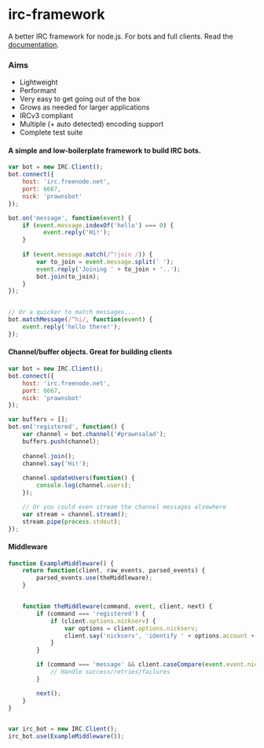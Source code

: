 # irc-framework
A better IRC framework for node.js. For bots and full clients. Read the [documentation](https://github.com/kiwiirc/irc-framework/blob/master/docs/clientapi.md).

### Aims
* Lightweight
* Performant
* Very easy to get going out of the box
* Grows as needed for larger applications
* IRCv3 compliant
* Multiple (+ auto detected) encoding support
* Complete test suite


#### A simple and low-boilerplate framework to build IRC bots.
~~~javascript
var bot = new IRC.Client();
bot.connect({
	host: 'irc.freenode.net',
	port: 6667,
	nick: 'prawnsbot'
});

bot.on('message', function(event) {
  	if (event.message.indexOf('hello') === 0) {
  		  event.reply('Hi!');
  	}
  	
  	if (event.message.match(/^!join /)) {
  	    var to_join = event.message.split(' ');
  		event.reply('Joining ' + to_join + '..');
  		bot.join(to_join);
  	}
});


// Or a quicker to match messages...
bot.matchMessage(/^hi/, function(event) {
	event.reply('hello there!');
});
~~~

#### Channel/buffer objects. Great for building clients
~~~javascript
var bot = new IRC.Client();
bot.connect({
	host: 'irc.freenode.net',
	port: 6667,
	nick: 'prawnsbot'
});

var buffers = [];
bot.on('registered', function() {
	var channel = bot.channel('#prawnsalad');
	buffers.push(channel);
	
	channel.join();
	channel.say('Hi!');
	
	channel.updateUsers(function() {
		console.log(channel.users);
	});

	// Or you could even stream the channel messages elsewhere
	var stream = channel.stream();
	stream.pipe(process.stdout);
});
~~~


#### Middleware
~~~javascript
function ExampleMiddleware() {
	return function(client, raw_events, parsed_events) {
		parsed_events.use(theMiddleware);
	}


	function theMiddleware(command, event, client, next) {
		if (command === 'registered') {
			if (client.options.nickserv) {
				var options = client.options.nickserv;
				client.say('nickserv', 'identify ' + options.account + ' ' + options.password);
			}
		}

		if (command === 'message' && client.caseCompare(event.event.nick, 'nickserv')) {
			// Handle success/retries/failures
		}

		next();
	}
}


var irc_bot = new IRC.Client();
irc_bot.use(ExampleMiddleware());
~~~
